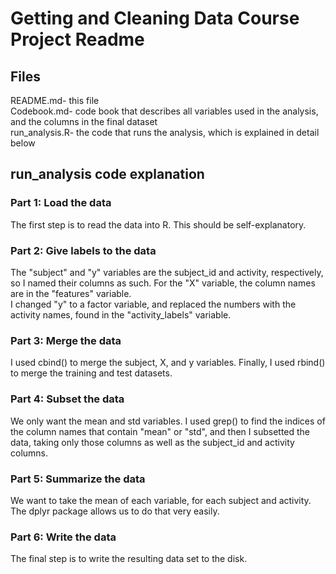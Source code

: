 # Getting and Cleaning Data Course Project Readme

## Files
README.md- this file  
Codebook.md- code book that describes all variables used in the analysis, and the columns in the final dataset  
run_analysis.R- the code that runs the analysis, which is explained in detail below

## run_analysis code explanation

### Part 1: Load the data

The first step is to read the data into R. This should be self-explanatory. 

### Part 2: Give labels to the data

The "subject" and "y" variables are the subject_id and activity, respectively, so I named their columns as such. For the "X" variable, the column names are in the "features" variable.  
I changed "y" to a factor variable, and replaced the numbers with the activity names, found in the "activity_labels" variable. 

### Part 3: Merge the data

I used cbind() to merge the subject, X, and y variables. Finally, I used rbind() to merge the training and test datasets. 

### Part 4: Subset the data

We only want the mean and std variables. I used grep() to find the indices of the column names that contain "mean" or "std", and then I subsetted the data, taking only those columns as well as the subject_id and activity columns. 

### Part 5: Summarize the data

We want to take the mean of each variable, for each subject and activity. The dplyr package allows us to do that very easily. 

### Part 6: Write the data

The final step is to write the resulting data set to the disk. 
